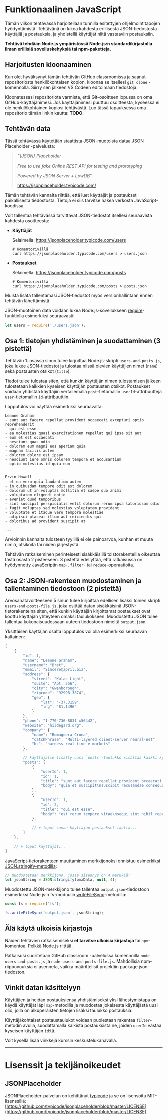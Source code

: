 # Funktionaalinen JavaScript

Tämän viikon tehtävässä harjoitellaan tunnilla esitettyjen ohjelmointitapojen hyödyntämistä. Tehtävänä on lukea kahdesta erillisestä JSON-tiedostosta käyttäjiä ja postauksia, ja yhdistellä käyttäjät niitä vastaaviin postauksiin.

**Tehtävä tehdään Node.js ympäristössä Node.js:n standardikirjastolla ilman erillisiä sovelluskehyksiä tai npm-paketteja.**


## Harjoitusten kloonaaminen

Kun olet hyväksynyt tämän tehtävän GitHub classroomissa ja saanut repositoriosta henkilökohtaisen kopion, kloonaa se itsellesi `git clone` -komennolla. Siirry sen jälkeen VS Codeen editoimaan tiedostoja.

Kloonatessasi repositoriota varmista, että Git-osoitteen lopussa on oma GitHub-käyttäjänimesi. Jos käyttäjänimesi puuttuu osoitteesta, kyseessä ei ole henkilökohtainen kopiosi tehtävästä. Luo tässä tapauksessa oma repositorio tämän linkin kautta: **TODO**.


## Tehtävän data

Tässä tehtävässä käytetään staattista JSON-muotoista dataa JSON Placeholder -palvelusta:

> *"{JSON} Placeholder*
>
> *Free to use fake Online REST API for testing and prototyping*
>
> *Powered by JSON Server + LowDB"*
>
> https://jsonplaceholder.typicode.com/

Tämän tehtävän kannalta riittää, että luet käyttäjät ja postaukset paikallisesta tiedostosta. Tietoja ei siis tarvitse hakea verkosta JavaScript-koodissa.

Voit tallentaa tehtävässä tarvittavat JSON-tiedostot itsellesi seuraavista kahdesta osoitteesta:

* **Käyttäjät**

    Selaimella: https://jsonplaceholder.typicode.com/users

    ```
    # Komentorivillä
    curl https://jsonplaceholder.typicode.com/users > users.json
    ```

* **Postaukset**

    Selaimella: https://jsonplaceholder.typicode.com/posts

    ```
    # Komentorivillä
    curl https://jsonplaceholder.typicode.com/posts > posts.json
    ```

Muista lisätä tallentamasi JSON-tiedostot myös versionhallintaan ennen tehtävän lähettämistä.

JSON-muotoinen data voidaan lukea Node.js-sovellukseen [require](https://nodejs.org/en/knowledge/getting-started/what-is-require/)-funktiolla esimerkiksi seuraavasti:

```js
let users = require('./users.json');
```


## Osa 1: tietojen yhdistäminen ja suodattaminen (3 pistettä)

Tehtävän 1. osassa sinun tulee kirjoittaa Node.js-skripti `users-and-posts.js`, joka lukee JSON-tiedostot ja tulostaa niissä olevien käyttäjien nimet (`name`) sekä postausten otsikot (`title`).

Tiedot tulee tulostaa siten, että kunkin käyttäjän nimen tulostamisen jälkeen tulostetaan kaikkien kyseisen käyttäjän postausten otsikot. Postaukset voidaan yhdistää käyttäjiin vertailemalla `post`-tietomallin `userId`-attribuutteja `user`-tietomallin `id`-attribuuttiin.

Lopputulos voi näyttää esimerkiksi seuraavalta:

```
Leanne Graham
- sunt aut facere repellat provident occaecati excepturi optio reprehenderit
- qui est esse
- ea molestias quasi exercitationem repellat qui ipsa sit aut
- eum et est occaecati
- nesciunt quas odio
- dolorem eum magni eos aperiam quia
- magnam facilis autem
- dolorem dolore est ipsam
- nesciunt iure omnis dolorem tempora et accusantium
- optio molestias id quia eum 


Ervin Howell
- et ea vero quia laudantium autem
- in quibusdam tempore odit est dolorem
- dolorum ut in voluptas mollitia et saepe quo animi
- voluptatem eligendi optio
- eveniet quod temporibus
- sint suscipit perspiciatis velit dolorum rerum ipsa laboriosam odio
- fugit voluptas sed molestias voluptatem provident
- voluptate et itaque vero tempora molestiae
- adipisci placeat illum aut reiciendis qui
- doloribus ad provident suscipit at

...
```

Arvioinnin kannalta tulosteen tyylillä ei ole painoarvoa, kunhan et muuta nimiä, otsikoita tai niiden järjestystä.

Tehtävän ratkaiseminen perinteisesti sisäkkäisillä toistorakenteilla oikeuttaa tästä osasta 2 pisteeseen. 3 pistettä edellyttää, että ratkaisussa on hyödynnetty JavaScriptin `map`-, `filter`- tai `reduce`-operaatioita.


## Osa 2: JSON-rakenteen muodostaminen ja tallentaminen tiedostoon (2 pistettä)

Arvosanatavoitteeseen 5 sinun tulee kirjoittaa edellisen lisäksi toinen skripti `users-and-posts-file.js`, joka esittää datan sisäkkäisinä JSON-tietorakenteina siten, että kunkin käyttäjän kirjoittamat postaukset ovat koottu käyttäjän yhteyteen omaksi taulukokseen. Muodostettu JSON tulee tallentaa kokonaisuudessaan uuteen tiedostoon nimeltä `output.json`.

Yksittäisen käyttäjän osalta lopputulos voi olla esimerkiksi seuraavan kaltainen:

```js
[
    {
        "id": 1,
        "name": "Leanne Graham",
        "username": "Bret",
        "email": "Sincere@april.biz",
        "address": {
            "street": "Kulas Light",
            "suite": "Apt. 556",
            "city": "Gwenborough",
            "zipcode": "92998-3874",
            "geo": {
                "lat": "-37.3159",
                "lng": "81.1496"
            }
        },
        "phone": "1-770-736-8031 x56442",
        "website": "hildegard.org",
        "company": {
            "name": "Romaguera-Crona",
            "catchPhrase": "Multi-layered client-server neural-net",
            "bs": "harness real-time e-markets"
        },

        // käyttäjälle lisätty uusi `posts`-taulukko sisältää kaikki kyseisen käyttäjän postaukset:
        "posts": [
            {
                "userId": 1,
                "id": 1,
                "title": "sunt aut facere repellat provident occaecati excepturi optio reprehenderit",
                "body": "quia et suscipit\nsuscipit recusandae consequuntur expedita et cum\nreprehenderit molestiae ut ut quas totam\nnostrum rerum est autem sunt rem eveniet architecto"
            },
            {
                "userId": 1,
                "id": 2,
                "title": "qui est esse",
                "body": "est rerum tempore vitae\nsequi sint nihil reprehenderit dolor beatae ea dolores neque\nfugiat blanditiis voluptate porro vel nihil molestiae ut reiciendis\nqui aperiam non debitis possimus qui neque nisi nulla"
            },
            
            // + loput saman käyttäjän postaukset täällä...
        ]
    },
    
    // + loput käyttäjät...
]
```

JavaScript-tietorakenteen muuttaminen merkkijonoksi onnistuu esimerkiksi [JSON.stringify-metodilla](https://developer.mozilla.org/en-US/docs/Web/JavaScript/Reference/Global_Objects/JSON/stringify):

```js
// muodostetaan merkkijono, jossa sisennys on 4 merkkiä:
let jsonString = JSON.stringify(omaData, null, 4);
```

Muodostettu JSON-merkkijono tulee tallentaa `output.json`-tiedostoon esimerkiksi Node.js:n fs-moduulin [writeFileSync](https://stackoverflow.com/a/46356040)-metodilla:

```js
const fs = require('fs');

fs.writeFileSync('output.json', jsonString);
```



## Älä käytä ulkoisia kirjastoja

Näiden tehtävien ratkaisemiseksi **et tarvitse ulkoisia kirjastoja** tai `npm`-komentoa. Pelkkä Node.js riittää.

Ratkaisusi suoritetaan GitHub classroom -palvelussa komennoilla `node users-and-posts.js` ja `node users-and-posts-file.js`. Mahdollisia npm-riippuvuuksia ei asenneta, vaikka määrittelisit projektiin package.json-tiedoston.


## Vinkit datan käsittelyyn

Käyttäjien ja heidän postauksiensa yhdistämiseksi yksi lähestymistapa on käydä käyttäjät läpi `map`-metodilla ja muodostaa jokaisesta käyttäjästä uusi olio, jolla on alkuperäisten tietojen lisäksi taulukko postauksia. 

Käyttäjäkohtaiset postaustaulukot voidaan puolestaan rakentaa `filter`-metodin avulla, suodattamalla kaikista postauksista ne, joiden `userId` vastaa kyseisen käyttäjän `id`:tä.

Voit kysellä lisää vinkkejä kurssin keskustelukanavalla.

----

# Lisenssit ja tekijänoikeudet

## JSONPlaceholder

JSONPlaceholder-palvelun on kehittänyt [typicode](https://typicode.com) ja se on lisensoitu MIT-lisenssillä: [https://github.com/typicode/jsonplaceholder/blob/master/LICENSE](https://github.com/typicode/jsonplaceholder/blob/master/LICENSE)
